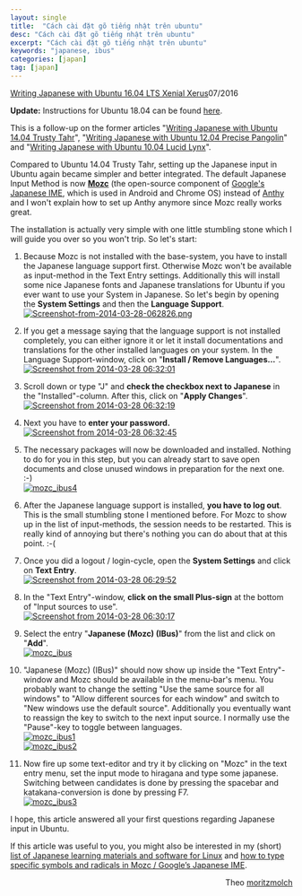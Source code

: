 ```yaml
---
layout: single
title:  "Cách cài đặt gõ tiếng nhật trên ubuntu"
desc: "Cách cài đặt gõ tiếng nhật trên ubuntu"
excerpt: "Cách cài đặt gõ tiếng nhật trên ubuntu"
keywords: "japanese, ibus"
categories: [japan]
tag: [japan]
---
```


[Writing Japanese with Ubuntu 16.04 LTS Xenial Xerus](https://moritzmolch.com/2287)07/2016

  

**Update:** Instructions for Ubuntu 18.04 can be found [here](/2404).

This is a follow-up on the former articles "[Writing Japanese with Ubuntu 14.04 Trusty Tahr](/1453 "Writing Japanese with Ubuntu 14.04 Trusty Tahr")", "[Writing Japanese with Ubuntu 12.04 Precise Pangolin](/744 "Writing Japanese with Ubuntu 12.04 Precise Pangolin")" and "[Writing Japanese with Ubuntu 10.04 Lucid Lynx](/102 "Writing Japanese with Ubuntu 10.04 Lucid Lynx")".

Compared to Ubuntu 14.04 Trusty Tahr, setting up the Japanese input in Ubuntu again became simpler and better integrated. The default Japanese Input Method is now [**Mozc**](https://code.google.com/p/mozc/) (the open-source component of [Google's Japanese IME](http://www.google.co.jp/ime/), which is used in Android and Chrome OS) instead of [Anthy](https://en.wikipedia.org/wiki/Anthy) and I won't explain how to set up Anthy anymore since Mozc really works great.

The installation is actually very simple with one little stumbling stone which I will guide you over so you won't trip. So let's start:

1.  Because Mozc is not installed with the base-system, you have to install the Japanese language support first. Otherwise Mozc won't be available as input-method in the Text Entry settings. Additionally this will install some nice Japanese fonts and Japanese translations for Ubuntu if you ever want to use your System in Japanese. So let's begin by opening the **System Settings** and then the **Language Support**.  
    [![Screenshot-from-2014-03-28-062826.png](http://moritzmolch.com/wordpress/wp-content/uploads/2014/03/Screenshot-from-2014-03-28-062826.png)](http://moritzmolch.com/wordpress/wp-content/uploads/2014/03/Screenshot-from-2014-03-28-062826.png)

3.  If you get a message saying that the language support is not installed completely, you can either ignore it or let it install documentations and translations for the other installed languages on your system. In the Language Support-window, click on "**Install / Remove Languages...**".  
    [![Screenshot from 2014-03-28 06:32:01](http://moritzmolch.com/wordpress/wp-content/uploads/2014/03/Screenshot-from-2014-03-28-063201.png)](http://moritzmolch.com/wordpress/wp-content/uploads/2014/03/Screenshot-from-2014-03-28-063201.png)

5.  Scroll down or type "J" and **check the checkbox next to Japanese** in the "Installed"-column. After this, click on "**Apply Changes**".  
    [![Screenshot from 2014-03-28 06:32:19](http://moritzmolch.com/wordpress/wp-content/uploads/2014/03/Screenshot-from-2014-03-28-063219.png)](http://moritzmolch.com/wordpress/wp-content/uploads/2014/03/Screenshot-from-2014-03-28-063219.png)

7.  Next you have to **enter your password.**  
    [![Screenshot from 2014-03-28 06:32:45](http://moritzmolch.com/wordpress/wp-content/uploads/2014/03/Screenshot-from-2014-03-28-063245.png)](http://moritzmolch.com/wordpress/wp-content/uploads/2014/03/Screenshot-from-2014-03-28-063245.png)

9.  The necessary packages will now be downloaded and installed. Nothing to do for you in this step, but you can already start to save open documents and close unused windows in preparation for the next one. :-)  
    [![mozc_ibus4](http://moritzmolch.com/wordpress/wp-content/uploads/2016/07/mozc_ibus4.jpg)](http://moritzmolch.com/wordpress/wp-content/uploads/2016/07/mozc_ibus4.jpg)

11.  After the Japanese language support is installed, **you have to log out**. This is the small stumbling stone I mentioned before. For Mozc to show up in the list of input-methods, the session needs to be restarted. This is really kind of annoying but there's nothing you can do about that at this point. :-(

13.  Once you did a logout / login-cycle, open the **System Settings** and click on **Text Entry**.  
    [![Screenshot from 2014-03-28 06:29:52](http://moritzmolch.com/wordpress/wp-content/uploads/2014/03/Screenshot-from-2014-03-28-062952.png)](http://moritzmolch.com/wordpress/wp-content/uploads/2014/03/Screenshot-from-2014-03-28-062952.png)

15.  In the "Text Entry"-window, **click on the small Plus-sign** at the bottom of "Input sources to use".  
    [![Screenshot from 2014-03-28 06:30:17](http://moritzmolch.com/wordpress/wp-content/uploads/2014/03/Screenshot-from-2014-03-28-063017.png)](http://moritzmolch.com/wordpress/wp-content/uploads/2014/03/Screenshot-from-2014-03-28-063017.png)

17.  Select the entry "**Japanese (Mozc) (IBus)**" from the list and click on "**Add**".  
    [![mozc_ibus](http://moritzmolch.com/wordpress/wp-content/uploads/2016/07/mozc_ibus.jpg)](http://moritzmolch.com/wordpress/wp-content/uploads/2016/07/mozc_ibus.jpg)

19.  "Japanese (Mozc) (IBus)" should now show up inside the "Text Entry"-window and Mozc should be available in the menu-bar's menu. You probably want to change the setting "Use the same source for all windows" to "Allow different sources for each window" and switch to "New windows use the default source". Additionally you eventually want to reassign the key to switch to the next input source. I normally use the "Pause"-key to toggle between languages.  
    [![mozc_ibus1](http://moritzmolch.com/wordpress/wp-content/uploads/2016/07/mozc_ibus1.jpg)](http://moritzmolch.com/wordpress/wp-content/uploads/2016/07/mozc_ibus1.jpg)  
    [![mozc_ibus2](http://moritzmolch.com/wordpress/wp-content/uploads/2016/07/mozc_ibus2.jpg)](http://moritzmolch.com/wordpress/wp-content/uploads/2016/07/mozc_ibus2.jpg)

  

21.  Now fire up some text-editor and try it by clicking on "Mozc" in the text entry menu, set the input mode to hiragana and type some japanese. Switching between candidates is done by pressing the spacebar and katakana-conversion is done by pressing F7.  
    [![mozc_ibus3](http://moritzmolch.com/wordpress/wp-content/uploads/2016/07/mozc_ibus3.jpg)](http://moritzmolch.com/wordpress/wp-content/uploads/2016/07/mozc_ibus3.jpg)

I hope, this article answered all your first questions regarding Japanese input in Ubuntu.

If this article was useful to you, you might also be interested in my (short) [list of Japanese learning materials and software for Linux](/1646) and [how to type specific symbols and radicals in Mozc / Google’s Japanese IME](/2021).



<div style="text-align: right">Theo <a href="https://moritzmolch.com/2287">moritzmolch</a></div>
